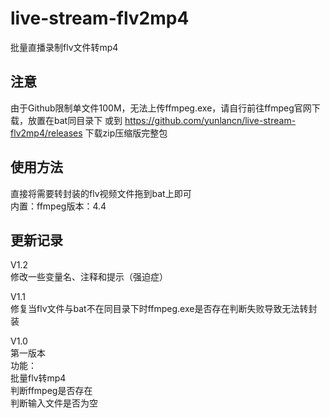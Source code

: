 # live-stream-flv2mp4
批量直播录制flv文件转mp4  

## 注意
由于Github限制单文件100M，无法上传ffmpeg.exe，请自行前往ffmpeg官网下载，放置在bat同目录下
或到  https://github.com/yunlancn/live-stream-flv2mp4/releases  下载zip压缩版完整包

## 使用方法
直接将需要转封装的flv视频文件拖到bat上即可  
内置：ffmpeg版本：4.4  

## 更新记录
V1.2  
修改一些变量名、注释和提示（强迫症）  

V1.1  
修复当flv文件与bat不在同目录下时ffmpeg.exe是否存在判断失败导致无法转封装  

V1.0  
第一版本  
功能：  
批量flv转mp4  
判断ffmpeg是否存在  
判断输入文件是否为空  
